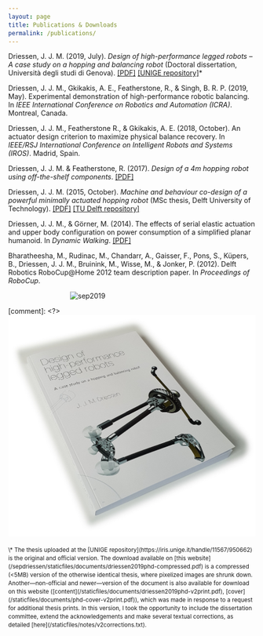 ```yaml
---
layout: page
title: Publications & Downloads
permalink: /publications/
---
```


Driessen, J. J. M. (2019, July). _Design of high-performance legged robots &ndash; A case study on a hopping and balancing robot_ (Doctoral dissertation, Universit&agrave; degli studi di Genova). [[PDF]](/sepdriessen/staticfiles/documents/driessen2019phd-compressed.pdf) [[UNIGE repository]](https://iris.unige.it/handle/11567/950662)*

Driessen, J. J. M., Gkikakis, A. E., Featherstone, R., & Singh, B. R. P. (2019, May). Experimental demonstration of high-performance robotic balancing. In _IEEE International Conference on Robotics and Automation (ICRA)_. Montreal, Canada.

Driessen, J. J. M., Featherstone R., & Gkikakis, A. E. (2018, October). An actuator design criterion to maximize physical balance recovery. In _IEEE/RSJ International Conference on Intelligent Robots and Systems (IROS)_. Madrid, Spain.

Driessen, J. J. M. & Featherstone, R. (2017). _Design of a 4m hopping robot using off-the-shelf components_. [[PDF]](/sepdriessen/staticfiles/documents/driessen2017.pdf)

Driessen, J. J. M. (2015, October). _Machine and behaviour co-design of a powerful minimally actuated hopping robot_ (MSc thesis, Delft University of Technology). [[PDF]](/sepdriessen/staticfiles/documents/driessen2015msc.pdf) [[TU Delft repository]](https://repository.tudelft.nl/islandora/object/uuid%3Af4140401-707f-4d73-acc3-1f6c281a0d91)

Driessen, J. J. M., & G&ouml;rner, M. (2014). The effects of serial elastic actuation and upper body configuration on power consumption of a simplified planar humanoid. In _Dynamic Walking_. [[PDF]](/sepdriessen/staticfiles/documents/driessen2014.pdf)

Bharatheesha, M., Rudinac, M., Chandarr, A., Gaisser, F., Pons, S., Küpers, B., Driessen, J. J. M., Bruinink, M., Wisse, M., & Jonker, P. (2012). Delft Robotics RoboCup@Home 2012 team description paper. In _Proceedings of RoboCup_.

<style>
	.center {
  display: block;
  margin-left: auto;
  margin-right: auto;
  width: 50%;
}
</style>

<img src="/sepdriessen/staticfiles/figures/printed-thesis.png" alt="sep2019" width="400" class="center"/>

[comment]: <?> ![printed-thesis](/staticfiles/figures/printed-thesis.jpg)

<small>
	\* The thesis uploaded at the [UNIGE repository](https://iris.unige.it/handle/11567/950662) is the original and official version. The download available on [this website](/sepdriessen/staticfiles/documents/driessen2019phd-compressed.pdf) is a compressed (<5MB) version of the otherwise identical thesis, where pixelized images are shrunk down. Another&mdash;non-official and newer&mdash;version of the document is also available for download on this website ([content](/staticfiles/documents/driessen2019phd-v2print.pdf), [cover](/staticfiles/documents/phd-cover-v2print.pdf)), which was made in response to a request for additional thesis prints. In this version, I took the opportunity to include the dissertation committee, extend the acknowledgements and make several textual corrections, as detailed [here](/staticfiles/notes/v2corrections.txt).
</small>
